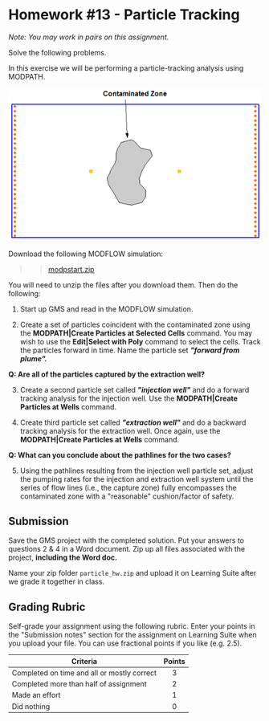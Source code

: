 # Homework #13 - Particle Tracking

_Note: You may work in pairs on this assignment._

Solve the following problems. 

In this exercise we will be performing a particle-tracking analysis using MODPATH.

![mpathfig.gif](mpathfig.gif)

Download the following MODFLOW simulation:

>>[<u>modpstart.zip</u>](modpstart.zip)

You will need to unzip the files after you download them. Then do the following:

1) Start up GMS and read in the MODFLOW simulation.

2) Create a set of particles coincident with the contaminated zone using the **MODPATH|Create Particles at Selected Cells** command. You may wish to use the **Edit|Select with Poly** command to select the cells. Track the particles forward in time. Name the particle set **_"forward from plume"._**

**Q: Are all of the particles captured by the extraction well?**

3) Create a second particle set called **_"injection well"_** and do a forward tracking analysis for the injection well. Use the **MODPATH|Create Particles at Wells** command.

4) Create third particle set called **_"extraction well"_** and do a backward tracking analysis for the extraction well. Once again, use the **MODPATH|Create Particles at Wells** command. 

**Q: What can you conclude about the pathlines for the two cases?**

5) Using the pathlines resulting from the injection well particle set, adjust the pumping rates for the injection and extraction well system until the series of flow lines (i.e., the capture zone) fully encompasses the contaminated zone with a "reasonable" cushion/factor of safety.

## Submission

Save the GMS project with the completed solution. Put your answers to questions 2 & 4 in a Word document. Zip up all files associated with the project, **including the Word doc.**

Name your zip folder `particle_hw.zip` and upload it on Learning Suite after we grade it together in class.

## Grading Rubric

Self-grade your assignment using the following rubric. Enter your points in the "Submission notes" section for the assignment on Learning Suite when you upload your file. You can use fractional points if you like (e.g. 2.5).

| Criteria                                    | Points |
|---------------------------------------------|:------:|
| Completed on time and all or mostly correct |   3    |
| Completed more than half of assignment      |   2    |
| Made an effort                              |   1    |
| Did nothing                                 |   0    |
